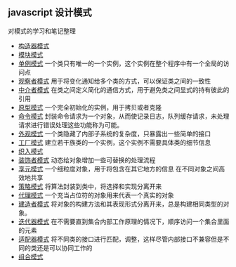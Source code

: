 ## javascript 设计模式

对模式的学习和笔记整理

- [构造器模式](constructor.md)
- [模块模式](modules.md)
- [单例模式](singleton.md) 一个类只有唯一的一个实例，这个实例在整个程序中有一个全局的访问点
- [观察者模式](observer.md) 用于将变化通知给多个类的方式，可以保证类之间的一致性
- [中介者模式](mediator.md) 在类之间定义简化的通信方式，用于避免类之间显式的持有彼此的引用
- [原型模式](prototype.md) 一个完全初始化的实例，用于拷贝或者克隆
- [命令模式](command.md) 封装命令请求为一个对象，从而使记录日志，队列缓存请求，未处理请求进行错误处理这些功能称为可能。
- [外观模式](facade.md) 一个类隐藏了内部子系统的复杂度，只暴露出一些简单的接口
- [工厂模式](factory.md) 建立若干族类的一个实例，这个实例不需要具体类的细节信息
- [织入模式](mixin.md)
- [装饰者模式](decorate.md) 动态给对象增加一些可替换的处理流程
- [享元模式](flyweight.md) 一个细粒度对象，用于将包含在其它地方的信息 在不同对象之间高效地共享
- [策略模式](strategy.md) 将算法封装到类中，将选择和实现分离开来
- [代理模式](proxy.md) 一个充当占位符的对象用来代表一个真实的对象
- [建造者模式](builder.md) 将对象的构建方法和其表现形式分离开来，总是构建相同类型的对象。
- [迭代器模式](iterator.md) 在不需要直到集合内部工作原理的情况下，顺序访问一个集合里面的元素
- [适配器模式](adapter.md) 将不同类的接口进行匹配，调整，这样尽管内部接口不兼容但是不同的类还是可以协同工作的
- [组合模式](composite.md)
